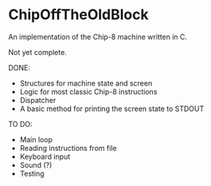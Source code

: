# ChipOffTheOldBlock
An implementation of the Chip-8 machine written in C.

Not yet complete.

DONE:
* Structures for machine state and screen
* Logic for most classic Chip-8 instructions
* Dispatcher
* A basic method for printing the screen state to STDOUT

TO DO:
* Main loop
* Reading instructions from file
* Keyboard input
* Sound (?)
* Testing
